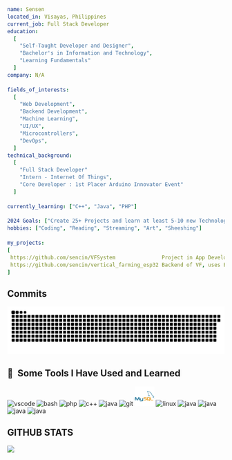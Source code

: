 ```yaml
name: Sensen
located_in: Visayas, Philippines
current_job: Full Stack Developer
education:
  [
    "Self-Taught Developer and Designer",
    "Bachelor's in Information and Technology",
    "Learning Fundamentals"
  ]
company: N/A

fields_of_interests:
  [
    "Web Development",
    "Backend Development",
    "Machine Learning",
    "UI/UX",
    "Microcontrollers",
    "DevOps",
  ]
technical_background:
  [
    "Full Stack Developer" 
    "Intern - Internet Of Things",
    "Core Developer : 1st Placer Arduino Innovator Event"
  ]
  
currently_learning: ["C++", "Java", "PHP"]

2024 Goals: ["Create 25+ Projects and learn at least 5-10 new Technologies."]
hobbies: ["Coding", "Reading", "Streaming", "Art", "Sheeshing"]

my_projects:
[
 https://github.com/sencin/VFSystem               Project in App Development and Emerging Techonologies
 https://github.com/sencin/vertical_farming_esp32 Backend of VF, uses ESP32 Microcontroller
]
```
## Commits
![Snake animation](https://github.com/sencin/sencin/blob/output/github-contribution-grid-snake.svg)

<h2> 🚀 &nbsp;Some Tools I Have Used and Learned</h2>
<p align="left">
<img src="https://cdn.jsdelivr.net/gh/devicons/devicon/icons/vscode/vscode-original.svg" alt="vscode" width="45" height="45"/>
<img src="https://cdn.jsdelivr.net/gh/devicons/devicon/icons/bash/bash-original.svg" alt="bash" width="45" height="45"/>
<img src="https://cdn.jsdelivr.net/gh/devicons/devicon/icons/php/php-original.svg" alt="php" width="45" height="45"/>
<img src="https://camo.githubusercontent.com/67af3f7e88aa4d5c4d525689311143b62f0750eaff5832a9505df20312e8eed6/68747470733a2f2f63646e2e6a7364656c6976722e6e65742f67682f64657669636f6e732f64657669636f6e2f69636f6e732f63706c7573706c75732f63706c7573706c75732d6f726967696e616c2e737667" alt="c++" width="45" height="45"/>
<img src="https://brandslogos.com/wp-content/uploads/images/large/java-logo-1.png" alt="java" width="45" height="45"/>
  <img src="https://camo.githubusercontent.com/38827655e1ae0e1518d635ad89e8aa46b7f977c795952245c36a2d58064f1803/68747470733a2f2f63646e2e6a7364656c6976722e6e65742f67682f64657669636f6e732f64657669636f6e2f69636f6e732f6769742f6769742d6f726967696e616c2e737667" alt="git" width="45" height="45"/>
 <img src="https://raw.githubusercontent.com/devicons/devicon/master/icons/mysql/mysql-original-wordmark.svg" alt="msql" width="45" height="45"/>
 <img src="https://camo.githubusercontent.com/5b2a8527be6ce73521cdb521a1033b92ff7b1860f79585f66ec30ea75ab253e4/68747470733a2f2f63646e2e6a7364656c6976722e6e65742f67682f64657669636f6e732f64657669636f6e2f69636f6e732f6c696e75782f6c696e75782d6f726967696e616c2e737667" alt="linux" width="45" height="45"/>
 <img src="" alt="java" width="45" height="45"/>
 <img src="" alt="java" width="45" height="45"/>
 <img src="" alt="java" width="45" height="45"/>
 <img src="" alt="java" width="45" height="45"/>
</p>

## GITHUB STATS
<img align="left" src="https://github-readme-stats-mu-ten-12.vercel.app/api?username=sencin&show_icons=true&hide_border=true"/>
